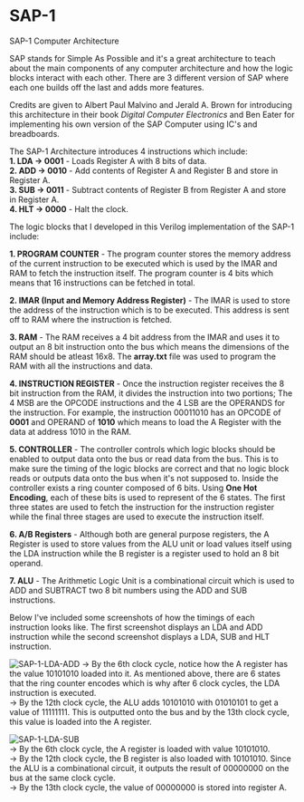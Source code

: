 # SAP-1
SAP-1 Computer Architecture

SAP stands for Simple As Possible and it's a great architecture to teach about the main components of any computer architecture and how the logic blocks interact with each other. There are 3 different version of SAP where each one builds off the last and adds more features.

Credits are given to Albert Paul Malvino and Jerald A. Brown for introducing this architecture in their book _Digital Computer Electronics_ and Ben Eater for implementing his own version of the SAP Computer using IC's and breadboards.

The SAP-1 Architecture introduces 4 instructions which include:  
  **1. LDA -> 0001** - Loads Register A with 8 bits of data.  
  **2. ADD -> 0010** - Add contents of Register A and Register B and store in Register A.  
  **3. SUB -> 0011** - Subtract contents of Register B from Register A and store in Register A.  
  **4. HLT -> 0000** - Halt the clock.  

The logic blocks that I developed in this Verilog implementation of the SAP-1 include:

  **1. PROGRAM COUNTER** - The program counter stores the memory address of the current instruction to be executed which is used by the IMAR and RAM to fetch the instruction itself. The program counter is 4 bits which means that 16 instructions can be fetched in total. 
  
  **2. IMAR (Input and Memory Address Register)** - The IMAR is used to store the address of the instruction which is to be executed. This address is sent off to RAM where the instruction is fetched. 
  
  **3. RAM** - The RAM receives a 4 bit address from the IMAR and uses it to output an 8 bit instruction onto the bus which means the dimensions of the RAM should be atleast 16x8. The **array.txt** file was used to program the RAM with all the instructions and data.  
  
  **4. INSTRUCTION REGISTER** - Once the instruction register receives the 8 bit instruction from the RAM, it divides the instruction into two portions; The 4 MSB are the OPCODE instructions and the 4 LSB are the OPERANDS for the instruction. For example, the instruction 00011010 has an OPCODE of **0001** and OPERAND of **1010** which means to load the A Register with the data at address 1010 in the RAM.  
  
  **5. CONTROLLER** - The controller controls which logic blocks should be enabled to output data onto the bus or read data from the bus. This is to make sure the timing of the logic blocks are correct and that no logic block reads or outputs data onto the bus when it's not supposed to. Inside the controller exists a ring counter composed of 6 bits. Using **One Hot Encoding**, each of these bits is used to represent of the 6 states. The first three states are used to fetch the instruction for the instruction register while the final three stages are used to execute the instruction itself.  
  
  **6. A/B Registers** - Although both are general purpose registers, the A Register is used to store values from the ALU unit or load values itself using the LDA instruction while the B register is a register used to hold an 8 bit operand.  

  **7. ALU** - The Arithmetic Logic Unit is a combinational circuit which is used to ADD and SUBTRACT two 8 bit numbers using the ADD and SUB instructions.  

  Below I've included some screenshots of how the timings of each instruction looks like. The first screenshot displays an LDA and ADD instruction while the second screenshot displays a LDA, SUB and HLT instruction.  
  
  ![SAP-1-LDA-ADD](https://github.com/Adromidous/SAP-1/assets/110305385/a6720be5-3009-4312-b2e6-996f5f3ece5e)
   -> By the 6th clock cycle, notice how the A register has the value 10101010 loaded into it. As mentioned above, there are 6 states that the ring counter encodes which is why after 6 clock cycles, the LDA instruction is executed.  
   -> By the 12th clock cycle, the ALU adds 10101010 with 01010101 to get a value of 11111111. This is outputted onto the bus and by the 13th clock cycle, this value is loaded into the A register.

   
  ![SAP-1-LDA-SUB](https://github.com/Adromidous/SAP-1/assets/110305385/f40113b6-d12c-41eb-8a3f-9948e5b7280c)  
  -> By the 6th clock cycle, the A register is loaded with value 10101010.    
  -> By the 12th clock cycle, the B register is also loaded with 10101010. Since the ALU is a combinational circuit, it outputs the result of 00000000 on the bus at the same clock cycle.  
  -> By the 13th clock cycle, the value of 00000000 is stored into register A.  
